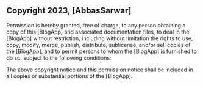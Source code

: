 ## Copyright 2023, [AbbasSarwar]
Permission is hereby granted, free of charge, to any person obtaining a copy of this [BlogApp] and associated documentation files, to deal in the [BlogApp] without restriction, including without limitation the rights to use, copy, modify, merge, publish, distribute, sublicense, and/or sell copies of the [BlogApp], and to permit persons to whom the [BlogApp] is furnished to do so, subject to the following conditions:

The above copyright notice and this permission notice shall be included in all copies or substantial portions of the [BlogApp].